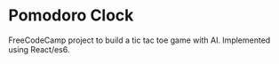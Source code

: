# Pomodoro Clock

FreeCodeCamp project to build a tic tac toe game with AI. Implemented using React/es6.